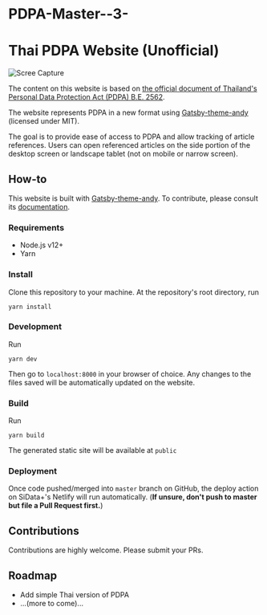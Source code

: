 # PDPA-Master--3-
# Thai PDPA Website (Unofficial)

![Scree Capture](screen-capture.gif)

The content on this website is based on [the official document of Thailand's Personal Data Protection Act (PDPA) B.E. 2562](http://www.ratchakitcha.soc.go.th/DATA/PDF/2562/A/069/T_0052.PDF).

The website represents PDPA in a new format using [Gatsby-theme-andy](https://github.com/aravindballa/gatsby-theme-andy) (licensed under MIT).

The goal is to provide ease of access to PDPA and allow tracking of article references. Users can open referenced articles on the side portion of the desktop screen or landscape tablet (not on mobile or narrow screen).

## How-to

This website is built with [Gatsby-theme-andy](https://github.com/aravindballa/gatsby-theme-andy). To contribute, please consult its [documentation](https://github.com/aravindballa/gatsby-theme-andy).

### Requirements

- Node.js v12+
- Yarn

### Install

Clone this repository to your machine. At the repository's root directory, run

```{bash}
yarn install
```

### Development

Run

```{bash}
yarn dev
```

Then go to `localhost:8000` in your browser of choice. Any changes to the files saved will be automatically updated on the website.

### Build

Run

```{bash}
yarn build
```

The generated static site will be available at `public`

### Deployment

Once code pushed/merged into `master` branch on GitHub, the deploy action on SiData+'s Netlify will run automatically. (**If unsure, don't push to master but file a Pull Request first.**)

## Contributions

Contributions are highly welcome. Please submit your PRs.

## Roadmap

- Add simple Thai version of PDPA
- ...(more to come)...

